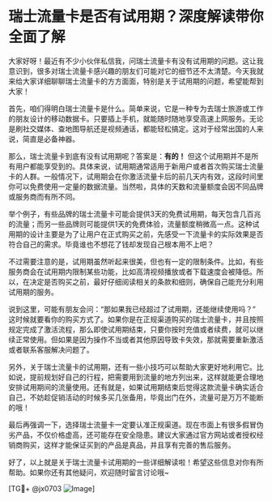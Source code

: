 # 瑞士流量卡是否有试用期？深度解读带你全面了解

大家好呀！最近有不少小伙伴私信我，问瑞士流量卡有没有试用期的问题。这让我意识到，很多对瑞士流量卡感兴趣的朋友们可能对它的细节还不太清楚。今天我就来给大家详细聊聊瑞士流量卡的方方面面，特别是关于试用期的问题，希望能帮到大家！

首先，咱们得明白瑞士流量卡是什么。简单来说，它是一种专为去瑞士旅游或工作的朋友设计的移动数据卡。只要插上手机，就能随时随地享受高速上网服务。无论是刷社交媒体、查地图导航还是视频通话，都能轻松搞定。这对于经常出国的人来说，简直是必备神器。

那么，瑞士流量卡到底有没有试用期呢？答案是：**有的！** 但这个试用期并不是所有用户都能享受到的。具体来说，试用期通常适用于新用户或者首次购买瑞士流量卡的人群。一般情况下，试用期会在你激活流量卡后的前几天内有效，这段时间里你可以免费使用一定量的数据流量。当然啦，具体的天数和流量额度会因不同品牌或服务商而有所不同。

举个例子，有些品牌的瑞士流量卡可能会提供3天的免费试用期，每天包含几百兆的流量；而另一些品牌则可能提供1天的免费体验，流量额度稍微高一点。这种试用期的设计主要是为了让用户在正式购买之前，先感受一下流量卡的实际效果是否符合自己的需求。毕竟谁也不想花了钱却发现自己根本用不上吧？

不过需要注意的是，试用期虽然听起来很美，但也有一定的限制条件。比如，有些服务商会在试用期内限制某些功能，比如高清视频播放或者下载速度会被降低。所以，在决定是否购买之前，最好仔细阅读相关的条款和细则，确保自己能充分利用试用期的服务。

说到这里，可能有朋友会问：“那如果我已经超过了试用期，还能继续使用吗？” 这时候就要看你的购买方式了。如果你是在正规渠道购买的瑞士流量卡，并且按照规定完成了激活流程，那么即使试用期结束，只要你按时充值或者续费，就可以继续正常使用。但如果是因为操作不当或者其他原因导致卡失效，那就需要重新激活或者联系客服解决问题了。

另外，关于瑞士流量卡的试用期，还有一些小技巧可以帮助大家更好地利用它。比如说，提前规划好自己的行程，把需要用到流量的地方列出来，这样就能更合理地安排试用期间的流量使用。还有就是，如果试用期结束后觉得这款流量卡确实适合自己，不妨趁促销活动的时候多买几张备用，毕竟出门在外，流量可是万万不能断的哦！

最后再强调一下，选择瑞士流量卡一定要认准正规渠道。现在市面上有很多假冒伪劣产品，不仅价格虚高，还可能存在安全隐患。建议大家通过官方网站或者授权经销商购买，这样才能保证买到的产品是真品，并且享有完善的售后服务。

好了，以上就是关于瑞士流量卡试用期的一些详细解读啦！希望这些信息对你有所帮助。如果你还有其他疑问，欢迎随时留言讨论哦~

[TG💪+ @jx0703 ![Image](https://github.com/user-attachments/assets/dbca1d08-cadb-493c-b0ec-ad6f7a83f270)]